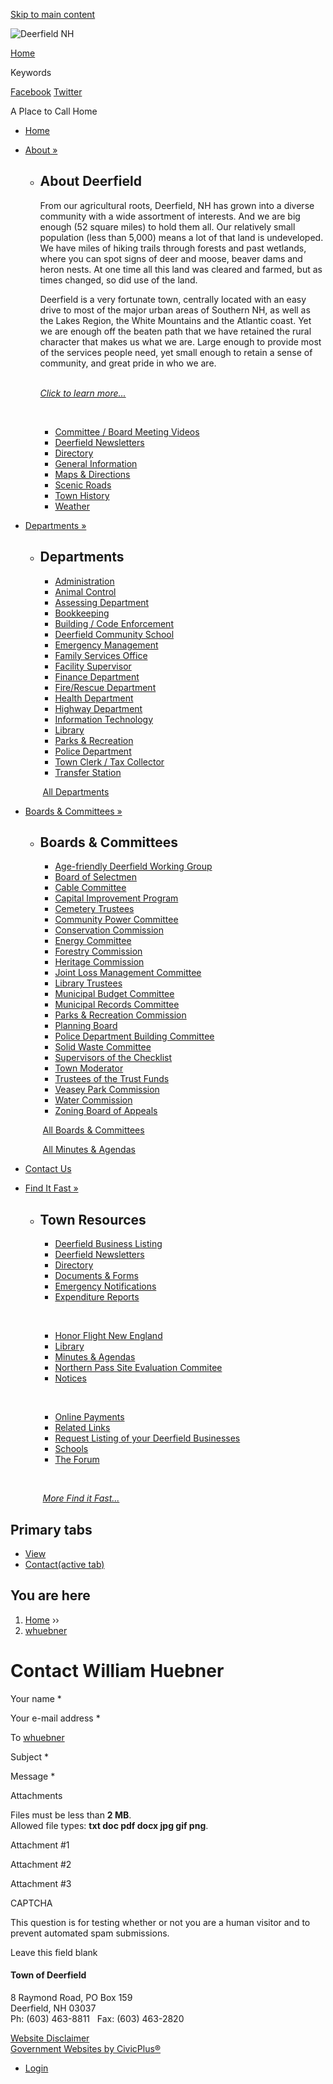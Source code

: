[Skip to main content](https://www.townofdeerfieldnh.com/user/1606/contact/)

![Deerfield NH](https://www.townofdeerfieldnh.com/sites/all/themes/custom/sites/deerfieldnh/vts_deerfieldnh/logo.png)

[Home](https://www.townofdeerfieldnh.com)

Keywords

[Facebook](https://www.facebook.com/pages/Town-of-Deerfield-NH/458246534221376) [Twitter](https://twitter.com/townofdeerfield)

A Place to Call Home

- [Home](https://www.townofdeerfieldnh.com)
- [About »](https://www.townofdeerfieldnh.com/about-deerfield)
  
  - ## About Deerfield
    
    From our agricultural roots, Deerfield, NH has grown into a diverse community with a wide assortment of interests. And we are big enough (52 square miles) to hold them all. Our relatively small population (less than 5,000) means a lot of that land is undeveloped. We have miles of hiking trails through forests and past wetlands, where you can spot signs of deer and moose, beaver dams and heron nests. At one time all this land was cleared and farmed, but as times changed, so did use of the land. 
    
    Deerfield is a very fortunate town, centrally located with an easy drive to most of the major urban areas of Southern NH, as well as the Lakes Region, the White Mountains and the Atlantic coast. Yet we are enough off the beaten path that we have retained the rural character that makes us what we are. Large enough to provide most of the services people need, yet small enough to retain a sense of community, and great pride in who we are.  
     
    
    [*Click to learn more...*](https://www.townofdeerfieldnh.com/about-deerfield)
    
     
    
    - [Committee / Board Meeting Videos](https://www.townofdeerfieldnh.com/about-deerfield/pages/committee-board-meeting-videos)
    - [Deerfield Newsletters](https://www.townofdeerfieldnh.com/about-deerfield/pages/deerfield-newsletters)
    - [Directory](https://www.townofdeerfieldnh.com/about-deerfield/pages/directory)
    - [General Information](https://www.townofdeerfieldnh.com/about-deerfield/pages/general-information)
    - [Maps &amp; Directions](https://www.townofdeerfieldnh.com/about-deerfield/pages/maps-directions)
    - [Scenic Roads](https://www.townofdeerfieldnh.com/about-deerfield/links/scenic-roads)
    - [Town History](https://www.townofdeerfieldnh.com/about-deerfield/pages/town-history)
    - [Weather](https://www.townofdeerfieldnh.com/about-deerfield/links/weather)
- [Departments »](https://www.townofdeerfieldnh.com/departments)
  
  - ## Departments
    
    - [Administration](https://www.townofdeerfieldnh.com/administration)
    - [Animal Control](https://www.townofdeerfieldnh.com/animal-control)
    - [Assessing Department](https://www.townofdeerfieldnh.com/assessing-department)
    - [Bookkeeping](https://www.townofdeerfieldnh.com/bookkeeping)
    - [Building / Code Enforcement](https://www.townofdeerfieldnh.com/building-code-enforcement)
    - [Deerfield Community School](https://www.townofdeerfieldnh.com/deerfield-community-school)
    - [Emergency Management](https://www.townofdeerfieldnh.com/emergency-management)
    
    <!--THE END-->
    
    - [Family Services Office](https://www.townofdeerfieldnh.com/family-services)
    - [Facility Supervisor](https://www.townofdeerfieldnh.com/facility-supervisor)
    - [Finance Department](https://www.townofdeerfieldnh.com/finance-department)
    - [Fire/Rescue Department](https://www.townofdeerfieldnh.com/firerescue-department)
    - [Health Department](https://www.townofdeerfieldnh.com/health-department)
    - [Highway Department](https://www.townofdeerfieldnh.com/highway-department)
    - [Information Technology](https://www.townofdeerfieldnh.com/information-technology)
    - [Library](https://www.townofdeerfieldnh.com/node/18)
    - [Parks &amp; Recreation](https://deerfield.recdesk.com/Community/Page?pageId=13065)
    
    <!--THE END-->
    
    - [Police Department](https://deerfieldnhpolicedepartment.squarespace.com)
    - [Town Clerk / Tax Collector](https://www.townofdeerfieldnh.com/town-clerk-tax-collector)
    - [Transfer Station](https://www.townofdeerfieldnh.com/transfer-station)
    
     [All Departments](https://www.townofdeerfieldnh.com/departments)
- [Boards &amp; Committees »](https://www.townofdeerfieldnh.com/boards)
  
  - ## Boards &amp; Committees
    
    - [Age-friendly Deerfield Working Group](https://www.townofdeerfieldnh.com/age-friendly-deerfield-working-group "Age-friendly Deerfield Working Group")
    - [Board of Selectmen](https://www.townofdeerfieldnh.com/board-selectmen)
    - [Cable Committee](https://www.townofdeerfieldnh.com/cable-committee)
    - [Capital Improvement Program](https://www.townofdeerfieldnh.com/capital-improvement-program)
    - [Cemetery Trustees](https://www.townofdeerfieldnh.com/cemetery-trustees)
    - [Community Power Committee](https://www.townofdeerfieldnh.com/community-power-committee)
    - [Conservation Commission](https://www.townofdeerfieldnh.com/conservation-commission)
    - [Energy Committee](https://www.townofdeerfieldnh.com/energy-committee)
    
    <!--THE END-->
    
    - [Forestry Commission](https://www.townofdeerfieldnh.com/forestry-commission "Forestry Commission")
    - [Heritage Commission](https://www.townofdeerfieldnh.com/heritage-commission)
    - [Joint Loss Management Committee](https://www.townofdeerfieldnh.com/joint-loss-management-committee)
    - [Library Trustees](https://www.townofdeerfieldnh.com/library-trustees)
    - [Municipal Budget Committee](https://www.townofdeerfieldnh.com/municipal-budget-committee)
    - [Municipal Records Committee](https://www.townofdeerfieldnh.com/municipal-records-committee)
    - [Parks &amp; Recreation Commission](https://www.townofdeerfieldnh.com/parks-recreation-commission)
    - [Planning Board](https://www.townofdeerfieldnh.com/planning-board)
    - [Police Department Building Committee](https://www.townofdeerfieldnh.com/police-department-building-committee)
    
    <!--THE END-->
    
    - [Solid Waste Committee](https://www.townofdeerfieldnh.com/solid-waste-committee "Deerfield Recycling Committee")
    - [Supervisors of the Checklist](https://www.townofdeerfieldnh.com/supervisors-checklist)
    - [Town Moderator](https://www.townofdeerfieldnh.com/town-moderator)
    - [Trustees of the Trust Funds](https://www.townofdeerfieldnh.com/trustees-trust-funds)
    - [Veasey Park Commission](https://www.townofdeerfieldnh.com/veasey-park-commission)
    - [Water Commission](https://www.townofdeerfieldnh.com/water-commission)
    - [Zoning Board of Appeals](https://www.townofdeerfieldnh.com/zoning-board-appeals)
    
     [All Boards &amp; Committees](https://www.townofdeerfieldnh.com/boards)
    
     [All Minutes &amp; Agendas](https://www.townofdeerfieldnh.com/minutes-and-agendas)
- [Contact Us](https://www.townofdeerfieldnh.com/home/webforms/contact-us)
- [Find It Fast »](https://www.townofdeerfieldnh.com/where)
  
  - ## Town Resources
    
    - [Deerfield Business Listing](https://www.townofdeerfieldnh.com/home/pages/deerfield-business-listings)
    - [Deerfield Newsletters](https://www.townofdeerfieldnh.com/about-deerfield/pages/deerfield-newsletters)
    - [Directory](https://www.townofdeerfieldnh.com/about-deerfield/pages/directory)
    - [Documents &amp; Forms](https://www.townofdeerfieldnh.com/files)
    - [Emergency Notifications](https://www.townofdeerfieldnh.com/subscribe)
    - [Expenditure Reports](https://www.townofdeerfieldnh.com/home/files/31519-budget-appropriation-report)
    
     
    
    - [Honor Flight New England](https://www.honorflightnewengland.org)
    - [Library](https://www.townofdeerfieldnh.com/philbrick-james-library)
    - [Minutes &amp; Agendas](https://www.townofdeerfieldnh.com/minutes-and-agendas)
    - [Northern Pass Site Evaluation Commitee](https://www.nhsec.nh.gov/projects/2015-06/2015-06.htm)
    - [Notices](https://www.townofdeerfieldnh.com/node/1/news)
    
     
    
    - [Online Payments](https://www.townofdeerfieldnh.com/town-clerk-tax-collector/pages/online-payments)
    - [Related Links](https://www.townofdeerfieldnh.com/home/pages/related-links)
    - [Request Listing of your Deerfield Businesses](https://www.townofdeerfieldnh.com/home/pages/request-business-directory-listing)
    - [Schools](https://www.townofdeerfieldnh.com/schools)
    - [The Forum](https://forumhome.org)
    
     
    
     [*More Find it Fast...*](https://www.townofdeerfieldnh.com/where)

## Primary tabs

- [View](https://www.townofdeerfieldnh.com/users/whuebner)
- [Contact(active tab)](https://www.townofdeerfieldnh.com/user/1606/contact)

## You are here

1. [Home](https://www.townofdeerfieldnh.com) ››
2. [whuebner](https://www.townofdeerfieldnh.com/users/whuebner)

# Contact William Huebner

Your name *

Your e-mail address *

To [whuebner](https://www.townofdeerfieldnh.com/users/whuebner "View user profile.")

Subject *

Message *

Attachments

Files must be less than **2 MB**.  
Allowed file types: **txt doc pdf docx jpg gif png**.

Attachment #1

Attachment #2

Attachment #3

CAPTCHA

This question is for testing whether or not you are a human visitor and to prevent automated spam submissions.

Leave this field blank

#### Town of Deerfield

8 Raymond Road, PO Box 159  
Deerfield, NH 03037  
Ph: (603) 463-8811   Fax: (603) 463-2820

[Website Disclaimer](https://www.townofdeerfieldnh.com/home/pages/website-disclaimer-privacy-statement)  
[Government Websites by CivicPlus®](https://www.civicplus.com)

- [Login](https://www.townofdeerfieldnh.com/user/login?current=user%2F1606%2Fcontact)